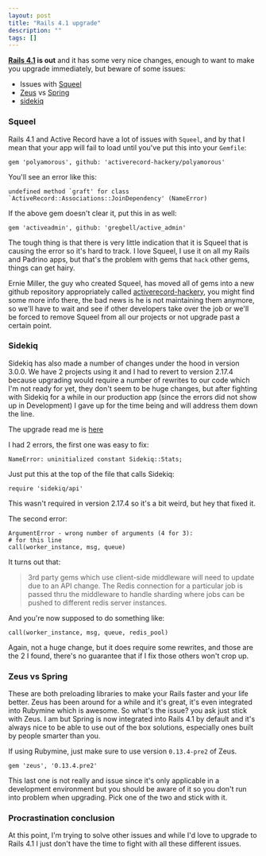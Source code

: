 ```yaml
---
layout: post
title: "Rails 4.1 upgrade"
description: ""
tags: []
---
```


**[Rails 4.1](http://edgeguides.rubyonrails.org/4_1_release_notes.html) is out** and it has some very nice changes, enough to want to make you upgrade immediately, but beware of some issues:

* Issues with [Squeel](https://github.com/activerecord-hackery/squeel)
* [Zeus](https://github.com/burke/zeus) vs [Spring](https://github.com/rails/spring/blob/master/README.md)
* [sidekiq](https://github.com/mperham/sidekiq)


### Squeel
Rails 4.1 and Active Record have a lot of issues with `Squeel`, and by that I mean that your app will fail to load until you've put this into your `Gemfile`:

    gem 'polyamorous', github: 'activerecord-hackery/polyamorous'

You'll see an error like this:

    undefined method `graft' for class `ActiveRecord::Associations::JoinDependency' (NameError)

If the above gem doesn't clear it, put this in as well:

    gem 'activeadmin', github: 'gregbell/active_admin'

The tough thing is that there is very little indication that it is Squeel that is causing the error so it's hard to track. I love Squeel, I use it on all my Rails and Padrino apps, but that's the problem with gems that `hack` other gems, things can get hairy.

Ernie Miller, the guy who created Squeel, has moved all of gems into a new github repository appropriately called [activerecord-hackery](https://github.com/activerecord-hackery), you might find some more info there, the bad news is he is not maintaining them anymore, so we'll have to wait and see if other developers take over the job or we'll be forced to remove Squeel from all our projects or not upgrade past a certain point.

### Sidekiq
Sidekiq has also made a number of changes under the hood in version 3.0.0. We have 2 projects using it and I had to revert to version 2.17.4 because upgrading would require a number of rewrites to our code which I'm not ready for yet, they don't seem to be huge changes, but after fighting with Sidekiq for a while in our production app (since the errors did not show up in Development) I gave up for the time being and will address them down the line.

The upgrade read me is [here](https://github.com/mperham/sidekiq/blob/master/3.0-Upgrade.md)

I had 2 errors, the first one was easy to fix:

    NameError: uninitialized constant Sidekiq::Stats;

Just put this at the top of the file that calls Sidekiq:

    require 'sidekiq/api'

This wasn't required in version 2.17.4 so it's a bit weird, but hey that fixed it.

The second error:

    ArgumentError - wrong number of arguments (4 for 3):
    # for this line
    call(worker_instance, msg, queue)

It turns out that:

> 3rd party gems which use client-side middleware will need to update due to an API change. The Redis connection for a particular job is passed thru the middleware to handle sharding where jobs can be pushed to different redis server instances.

And you're now supposed to do something like:

    call(worker_instance, msg, queue, redis_pool)

Again, not a huge change, but it does require some rewrites, and those are the 2 I found, there's no guarantee that if I fix those others won't crop up.

### Zeus vs Spring
These are both preloading libraries to make your Rails faster and your life better. Zeus has been around for a while and it's great, it's even integrated into Rubymine which is awesome. So what's the issue? you ask just stick with Zeus. I am but Spring is now integrated into Rails 4.1 by default and it's always nice to be able to use out of the box solutions, especially ones built by people smarter than you.

If using Rubymine, just make sure to use version `0.13.4-pre2` of Zeus.

    gem 'zeus', '0.13.4.pre2'

This last one is not really and issue since it's only applicable in a development environment but you should be aware of it so you don't run into problem when upgrading. Pick one of the two and stick with it.

### Procrastination conclusion

At this point, I'm trying to solve other issues and while I'd love to upgrade to Rails 4.1 I just don't have the time to fight with all these different issues.
